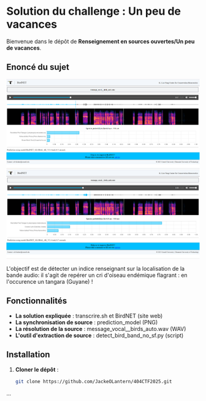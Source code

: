 # Solution du challenge : Un peu de vacances

Bienvenue dans le dépôt de **Renseignement en sources ouvertes/Un peu de vacances**.

## Enoncé du sujet
![image](assets/images/prediction_model.png)
![image](assets/images/prediction_model_bis.png)


L'objectif est de détecter un indice renseignant sur la localisation de la bande audio: il s'agit de repérer un cri d'oiseau endémique flagrant : en l'occurence un tangara (Guyane) !

## Fonctionnalités

- **La solution expliquée** : transcrire.sh  et BirdNET (site web)
- **La synchronisation de source** : prediction_model (PNG)
- **La résolution de la source** : message_vocal__birds_auto.wav (WAV)
- **L'outil d'extraction de source** : detect_bird_band_no_sf.py (script)

## Installation

1. **Cloner le dépôt** :
   ```bash
   git clone https://github.com/JackeOLantern/404CTF2025.git

...
